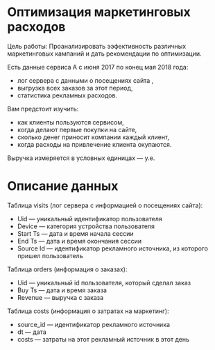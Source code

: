 # Оптимизация маркетинговых расходов 

Цель работы: Проанализировать ээфективность различных маркетинговых кампаний и дать рекомендации по оптимизации. 

Есть данные сервиса А с июня 2017 по конец мая 2018 года:
* лог сервера с данными о посещениях сайта ,
* выгрузка всех заказов за этот период,
* статистика рекламных расходов.
 
 Вам предстоит изучить:
* как клиенты пользуются сервисом,
* когда делают первые покупки на сайте,
* сколько денег приносит компании каждый клиент,
* когда расходы на привлечение клиента окупаются.

Выручка измеряется в условных единицах — у.е.

# Описание данных

Таблица visits (лог сервера с информацией о посещениях сайта):
* Uid — уникальный идентификатор пользователя
* Device — категория устройства пользователя
* Start Ts — дата и время начала сессии
* End Ts — дата и время окончания сессии
* Source Id — идентификатор рекламного источника, из которого пришел пользователь

Таблица orders (информация о заказах):

* Uid — уникальный id пользователя, который сделал заказ
* Buy Ts — дата и время заказа
* Revenue — выручка с заказа

Таблица costs (информация о затратах на маркетинг):

* source_id — идентификатор рекламного источника
* dt — дата
* costs — затраты на этот рекламный источник в этот день
